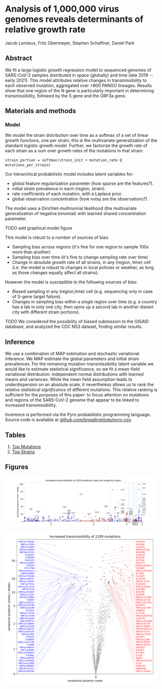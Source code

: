 # Analysis of 1,000,000 virus genomes reveals determinants of relative growth rate

Jacob Lemieux, Fritz Obermeyer, Stephen Schaffner, Daniel Park

## Abstract

We fit a large logistic growth regression model to sequenced genomes of SARS-CoV-2 samples distributed in space (globally) and time (late 2019 -- early 2021).
This model attributes relative changes in transmissibility to each observed mutation, aggregated over >800 PANGO lineages.
Results show that one region of the N gene is particularly important in determining transmissibility, followed by the S gene and the ORF3a gene.

## Materials and methods

### Model

We model the strain distribution over time as a softmax of a set of linear growth functions, one per strain; this is the multivariate generalization of the standard logistic growth model.
Further, we factorize the growth rate of each strain as a sum over growth rates of the mutations in that strain:
```
strain_portion = softmax(strain_init + mutation_rate @ mutations_per_strain)
```
Our hierarchical probabilistic model includes latent variables for:
- global feature regularization parameter (how sparse are the features?).
- initial strain prevalence in each (region, strain).
- rate coefficients of each mutation, with a Laplace prior.
- global observation concentration (how noisy are the observations?).

The model uses a Dirichlet-multinomial likelihood (the multivariate
generalization of negative binomial) with learned shared concentration parameter.

TODO add graphical model figure

This model is robust to a number of sources of bias:
- Sampling bias across regions (it's fine for one region to sample 100x more than another)
- Sampling bias over time (it's fine to change sampling rate over time)
- Change in absolute growth rate of all strains, in any (region, time) cell (i.e. the model is robust to changes in local policies or weather, as long as those changes equally affect all strains).

However the model is susceptible to the following sources of bias:
- Biased sampling in any (region,time) cell (e.g. sequencing only in case of S-gene target failure).
- Changes in sampling bias within a single region over time (e.g. a country has a lab in only one city, then spins up a second lab in another distant city with different strain portions).

TODO We considered the possibility of biased submission to the GISAID database, and analyzed the CDC NS3 dataset, finding similar results.

## Inference

We use a combination of MAP estimation and stochastic variational inference.
We MAP estimate the global parameters and initial strain prevalences.
For the remaining mutation-transmissibility latent variable we would like to estimate statistical significance, so we fit a mean-field variational distribution: independent normal distributions with learned means and variances.
While the mean field assumption leads to underdispersion on an absolute scale, it nevertheless allows us to rank the _relative statistical significance_ of different mutations.
This relative ranking is sufficient for the purposes of this paper: to focus attention on mutations and regions of the SARS-CoV-2 genome that appear to be linked to increased transmissibility.

Inverence is performed via the Pyro probabilistic programming language.
Source code is available at [github.com/broadinstitute/pyro-cov](https://github.com/broadinstitute/pyro-cov).

## Tables

1. [Top Mutations](top_mutations.md)
2. [Top Strains](top_strains.md)

## Figures

[![manhattan](manhattan.png)](manhattan.pdf)

[![volcano](volcano.png)](volcano.pdf)
